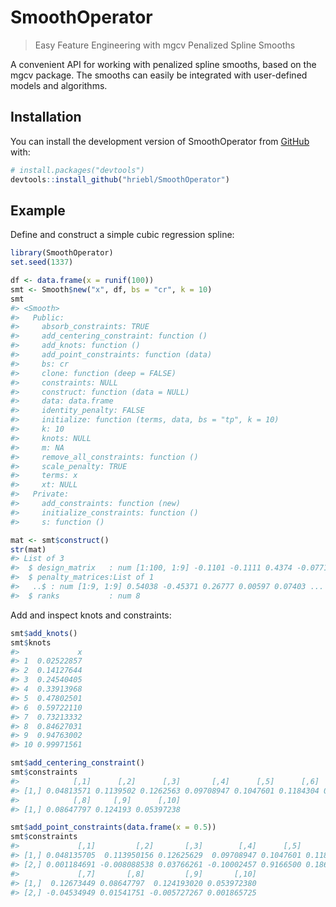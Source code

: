 
<!-- README.md is generated from README.Rmd. Please edit that file -->

# SmoothOperator

<!-- badges: start -->

<!-- badges: end -->

> Easy Feature Engineering with mgcv Penalized Spline Smooths

A convenient API for working with penalized spline smooths, based on the
mgcv package. The smooths can easily be integrated with user-defined
models and algorithms.

## Installation

You can install the development version of SmoothOperator from
[GitHub](https://github.com/) with:

``` r
# install.packages("devtools")
devtools::install_github("hriebl/SmoothOperator")
```

## Example

Define and construct a simple cubic regression spline:

``` r
library(SmoothOperator)
set.seed(1337)

df <- data.frame(x = runif(100))
smt <- Smooth$new("x", df, bs = "cr", k = 10)
smt
#> <Smooth>
#>   Public:
#>     absorb_constraints: TRUE
#>     add_centering_constraint: function () 
#>     add_knots: function () 
#>     add_point_constraints: function (data) 
#>     bs: cr
#>     clone: function (deep = FALSE) 
#>     constraints: NULL
#>     construct: function (data = NULL) 
#>     data: data.frame
#>     identity_penalty: FALSE
#>     initialize: function (terms, data, bs = "tp", k = 10) 
#>     k: 10
#>     knots: NULL
#>     m: NA
#>     remove_all_constraints: function () 
#>     scale_penalty: TRUE
#>     terms: x
#>     xt: NULL
#>   Private:
#>     add_constraints: function (new) 
#>     initialize_constraints: function () 
#>     s: function ()

mat <- smt$construct()
str(mat)
#> List of 3
#>  $ design_matrix   : num [1:100, 1:9] -0.1101 -0.1111 0.4374 -0.0771 -0.0406 ...
#>  $ penalty_matrices:List of 1
#>   ..$ : num [1:9, 1:9] 0.54038 -0.45371 0.26777 0.00597 0.07403 ...
#>  $ ranks           : num 8
```

Add and inspect knots and constraints:

``` r
smt$add_knots()
smt$knots
#>             x
#> 1  0.02522857
#> 2  0.14127644
#> 3  0.24540405
#> 4  0.33913968
#> 5  0.47802501
#> 6  0.59722110
#> 7  0.73213332
#> 8  0.84627031
#> 9  0.94763002
#> 10 0.99971561

smt$add_centering_constraint()
smt$constraints
#>            [,1]      [,2]      [,3]       [,4]      [,5]      [,6]      [,7]
#> [1,] 0.04813571 0.1139502 0.1262563 0.09708947 0.1047601 0.1184304 0.1267345
#>            [,8]     [,9]      [,10]
#> [1,] 0.08647797 0.124193 0.05397238

smt$add_point_constraints(data.frame(x = 0.5))
smt$constraints
#>             [,1]         [,2]       [,3]        [,4]      [,5]      [,6]
#> [1,] 0.048135705  0.113950156 0.12625629  0.09708947 0.1047601 0.1184304
#> [2,] 0.001184691 -0.008088538 0.03766261 -0.10002457 0.9166500 0.1864093
#>             [,7]       [,8]         [,9]       [,10]
#> [1,]  0.12673449 0.08647797  0.124193020 0.053972380
#> [2,] -0.04534949 0.01541751 -0.005727267 0.001865725
```

